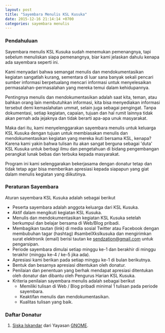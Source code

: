 ```yaml
---
layout: post
title: "Sayembara Menulis KSL Kusuka"
date: 2015-12-16 21:14:14 +0700
categories: sayembara menulis
---
```


### Pendahuluan
Sayembara menulis KSL Kusuka sudah menemukan pemenangnya, tapi sebelum menuliskan siapa pemenangnya, biar kami jelaskan dahulu kenapa ada sayembara seperti ini.

Kami menyadari bahwa semangat menulis dan mendokumentasikan kegiatan sangatlah kurang, sementara di luar sana banyak sekali pencari sumber informasi berpetualang mencari informasi untuk menyelesaikan permasalahan-permasalahan yang mereka temui dalam kehidupannya.

Pentingnya menulis dan mendokumentasikan adalah saat kita, teman, atau bahkan orang lain membutuhkan informasi, kita bisa menyediakan informasi tersebut demi kemaslahatan ummat, selain juga sebagai pengingat. Tanpa dokumentasi, setiap kegiatan, capaian, tujuan dan hal rumit lainnya tidak akan pernah ada jejaknya dan tidak berarti apa-apa unuk masyarakat.

Maka dari itu, kami menyelenggarakan sayembara menulis untuk keluarga KSL Kusuka dengan tujuan untuk membiasakan menulis dan mendokumentasikan kegiatan yang mereka ikuti bersama KSL, kenapa? Karena kami yakin bahwa tulisan itu akan sangat berguna sebagai 'duta' KSL Kusuka untuk berbagi ilmu dan pengetahuan di bidang pengembangan perangkat lunak bebas dan terbuka kepada masyarakat.

Program ini kami selenggarakan bekerjasama dengan donatur tetap dan tidak tetap agar bisa memberikan apresiasi kepada siapapun yang giat dalam menulis kegiatan yang diikutinya.

### Peraturan Sayembara
Aturan sayembara KSL Kusuka adalah sebagai berikut

* Peserta sayembara adalah anggota keluarga dari KSL Kusuka.
* Aktif dalam mengikuti kegiatan KSL Kusuka.
* Menulis dan mendokumentasikan kegiatan KSL Kusuka setelah berkumpul dan belajar bersama di Web/Blog pribadi.
* Membagikan tautan (link) di media sosial Twitter atau Facebook dengan membubuhan tagar (hashtag) #sambelXkslkusuka dan mengirimkan surat elektronik (email) berisi tautan ke [sendzation@gmail.com](mailto:sendzation@gmail.com) untuk pengarsipan.
* Periode sayembara dimulai setiap minggu ke-1 dan berakhir di minggu terakhir (minggu ke-4 / ke-5 jika ada).
* Apresiasi kami berikan pada setiap minggu ke-1 di bulan berikutnya.
* Bentuk dan besarnya apresiasi ditentukan oleh donatur.
* Penilaian dan penentuan yang berhak mendapat apresiasi ditentukan oleh donatur dan dibantu oleh Pengurus Harian KSL Kusuka.
* Kriteria penilaian sayembara menulis adalah sebagai berikut
  * Memiliki tulisan di Web / Blog pribadi minimal 1 tulisan pada periode sayembara.
  * Keaktifan menulis dan mendokumentasikan.
  * Kualitas tulisan yang baik.

### Daftar Donatur
1. [Siska Iskandar](https://twitter.com/s3ketika) dari Yayasan [GNOME](http://gnome.org/).
